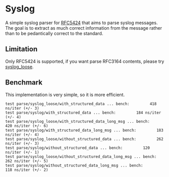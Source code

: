 # Syslog

A simple syslog parser for [RFC5424](https://tools.ietf.org/html/rfc5424) that aims to parse
syslog messages. The goal is to extract as much correct information from the message rather
than to be pedantically correct to the standard.

## Limitation
Only RFC5424 is supported, if you want parse RFC3164 contents, please try [syslog_loose](https://docs.rs/syslog_loose/).

## Benchmark
This implementation is very simple, so it is more efficient.

```text
test parse/syslog_loose/with_structured_data ... bench:         418 ns/iter (+/- 3)
test parse/syslog/with_structured_data ... bench:         184 ns/iter (+/- 4)
test parse/syslog_loose/with_structured_data_long_msg ... bench:         420 ns/iter (+/- 6)
test parse/syslog/with_structured_data_long_msg ... bench:         183 ns/iter (+/- 4)
test parse/syslog_loose/without_structured_data ... bench:         262 ns/iter (+/- 3)
test parse/syslog/without_structured_data ... bench:         120 ns/iter (+/- 1)
test parse/syslog_loose/without_structured_data_long_msg ... bench:         262 ns/iter (+/- 5)
test parse/syslog/without_structured_data_long_msg ... bench:         118 ns/iter (+/- 2)
```
